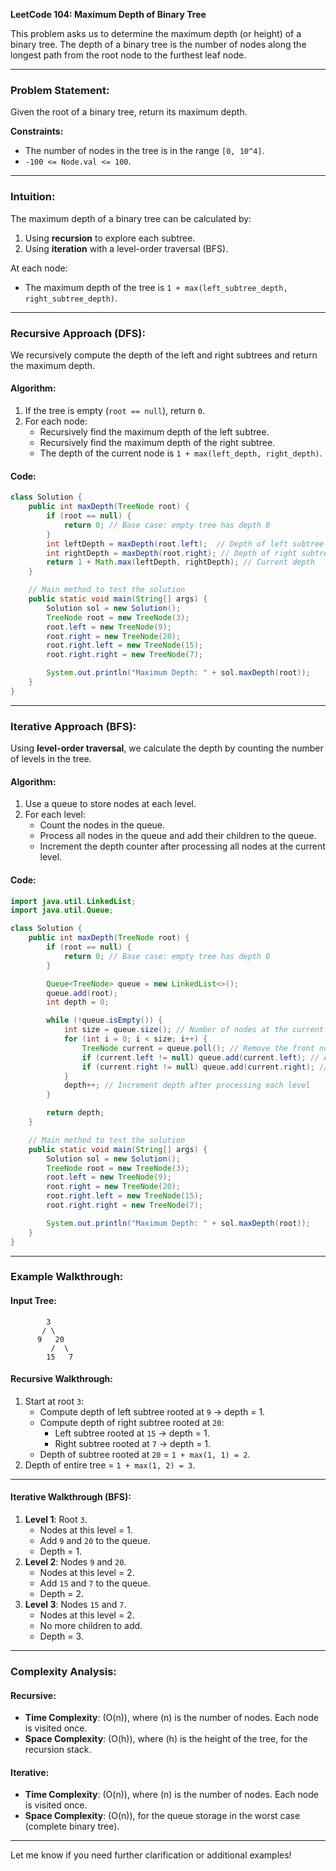 **LeetCode 104: Maximum Depth of Binary Tree**

This problem asks us to determine the maximum depth (or height) of a binary tree. The depth of a binary tree is the number of nodes along the longest path from the root node to the furthest leaf node.

---

### Problem Statement:
Given the root of a binary tree, return its maximum depth.

**Constraints:**
- The number of nodes in the tree is in the range `[0, 10^4]`.
- `-100 <= Node.val <= 100`.

---

### Intuition:
The maximum depth of a binary tree can be calculated by:
1. Using **recursion** to explore each subtree.
2. Using **iteration** with a level-order traversal (BFS).

At each node:
- The maximum depth of the tree is `1 + max(left_subtree_depth, right_subtree_depth)`.

---

### Recursive Approach (DFS):
We recursively compute the depth of the left and right subtrees and return the maximum depth.

#### Algorithm:
1. If the tree is empty (`root == null`), return `0`.
2. For each node:
    - Recursively find the maximum depth of the left subtree.
    - Recursively find the maximum depth of the right subtree.
    - The depth of the current node is `1 + max(left_depth, right_depth)`.

#### Code:
```java
class Solution {
    public int maxDepth(TreeNode root) {
        if (root == null) {
            return 0; // Base case: empty tree has depth 0
        }
        int leftDepth = maxDepth(root.left);  // Depth of left subtree
        int rightDepth = maxDepth(root.right); // Depth of right subtree
        return 1 + Math.max(leftDepth, rightDepth); // Current depth
    }

    // Main method to test the solution
    public static void main(String[] args) {
        Solution sol = new Solution();
        TreeNode root = new TreeNode(3);
        root.left = new TreeNode(9);
        root.right = new TreeNode(20);
        root.right.left = new TreeNode(15);
        root.right.right = new TreeNode(7);

        System.out.println("Maximum Depth: " + sol.maxDepth(root));
    }
}
```

---

### Iterative Approach (BFS):
Using **level-order traversal**, we calculate the depth by counting the number of levels in the tree.

#### Algorithm:
1. Use a queue to store nodes at each level.
2. For each level:
    - Count the nodes in the queue.
    - Process all nodes in the queue and add their children to the queue.
    - Increment the depth counter after processing all nodes at the current level.

#### Code:
```java
import java.util.LinkedList;
import java.util.Queue;

class Solution {
    public int maxDepth(TreeNode root) {
        if (root == null) {
            return 0; // Base case: empty tree has depth 0
        }

        Queue<TreeNode> queue = new LinkedList<>();
        queue.add(root);
        int depth = 0;

        while (!queue.isEmpty()) {
            int size = queue.size(); // Number of nodes at the current level
            for (int i = 0; i < size; i++) {
                TreeNode current = queue.poll(); // Remove the front node
                if (current.left != null) queue.add(current.left); // Add left child
                if (current.right != null) queue.add(current.right); // Add right child
            }
            depth++; // Increment depth after processing each level
        }

        return depth;
    }

    // Main method to test the solution
    public static void main(String[] args) {
        Solution sol = new Solution();
        TreeNode root = new TreeNode(3);
        root.left = new TreeNode(9);
        root.right = new TreeNode(20);
        root.right.left = new TreeNode(15);
        root.right.right = new TreeNode(7);

        System.out.println("Maximum Depth: " + sol.maxDepth(root));
    }
}
```

---

### Example Walkthrough:
#### Input Tree:
```
        3
       / \
      9   20
         /  \
        15   7
```

#### Recursive Walkthrough:
1. Start at root `3`:
    - Compute depth of left subtree rooted at `9` → depth = 1.
    - Compute depth of right subtree rooted at `20`:
        - Left subtree rooted at `15` → depth = 1.
        - Right subtree rooted at `7` → depth = 1.
    - Depth of subtree rooted at `20` = `1 + max(1, 1) = 2`.
2. Depth of entire tree = `1 + max(1, 2) = 3`.

---

#### Iterative Walkthrough (BFS):
1. **Level 1**: Root `3`.
    - Nodes at this level = 1.
    - Add `9` and `20` to the queue.
    - Depth = 1.
2. **Level 2**: Nodes `9` and `20`.
    - Nodes at this level = 2.
    - Add `15` and `7` to the queue.
    - Depth = 2.
3. **Level 3**: Nodes `15` and `7`.
    - Nodes at this level = 2.
    - No more children to add.
    - Depth = 3.

---

### Complexity Analysis:
#### Recursive:
- **Time Complexity**: \(O(n)\), where \(n\) is the number of nodes. Each node is visited once.
- **Space Complexity**: \(O(h)\), where \(h\) is the height of the tree, for the recursion stack.

#### Iterative:
- **Time Complexity**: \(O(n)\), where \(n\) is the number of nodes. Each node is visited once.
- **Space Complexity**: \(O(n)\), for the queue storage in the worst case (complete binary tree).

---

Let me know if you need further clarification or additional examples!